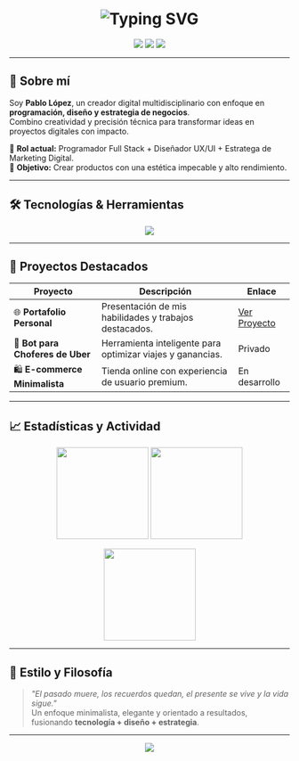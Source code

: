 
<!-- Título animado con typing effect -->
<h1 align="center">
  <img src="https://readme-typing-svg.herokuapp.com?font=Fira+Code&weight=600&size=28&pause=1000&color=F7F7F7&center=true&vCenter=true&width=900&lines=Hola%2C+soy+Pablo+López.;El+pasado+muere%2C+los+recuerdos+quedan.;El+presente+se+vive+y+la+vida+sigue.;Programador+%7C+Diseñador+%7C+Manager+%7C+Marketing+%7C+Editor+%7C+Inversor+%7C+Empresario" alt="Typing SVG" />
</h1>

<!-- Badges de contacto -->
<p align="center">
  <a href="https://pablocv.rf.gd"><img src="https://img.shields.io/badge/🌐%20Portafolio-000000?style=for-the-badge&logo=vercel&logoColor=white" /></a>
  <a href="mailto:nevuwuaze@gmail.com"><img src="https://img.shields.io/badge/📧%20Email-EA4335?style=for-the-badge&logo=gmail&logoColor=white" /></a>
  <a href="https://github.com/pablocv"><img src="https://img.shields.io/badge/GitHub-181717?style=for-the-badge&logo=github&logoColor=white" /></a>
</p>

---

## 🖤 Sobre mí
Soy **Pablo López**, un creador digital multidisciplinario con enfoque en **programación, diseño y estrategia de negocios**.  
Combino creatividad y precisión técnica para transformar ideas en proyectos digitales con impacto.

💼 **Rol actual:** Programador Full Stack + Diseñador UX/UI + Estratega de Marketing Digital.  
🎯 **Objetivo:** Crear productos con una estética impecable y alto rendimiento.  

---

## 🛠 Tecnologías & Herramientas

<p align="center">
  <img src="https://skillicons.dev/icons?i=html,css,js,ts,react,nextjs,nodejs,python,php,java,mysql,figma,photoshop,illustrator,git,github,wordpress,bootstrap,tailwind,vscode,linux" />
</p>

---

## 🚀 Proyectos Destacados

| Proyecto | Descripción | Enlace |
|----------|-------------|--------|
| 🌐 **Portafolio Personal** | Presentación de mis habilidades y trabajos destacados. | [Ver Proyecto](https://pablocv.rf.gd) |
| 🤖 **Bot para Choferes de Uber** | Herramienta inteligente para optimizar viajes y ganancias. | Privado |
| 🛍 **E-commerce Minimalista** | Tienda online con experiencia de usuario premium. | En desarrollo |

---

## 📈 Estadísticas y Actividad

<p align="center">
  <img src="https://github-readme-streak-stats.herokuapp.com?user=pablocv&theme=black-ice&hide_border=true&stroke=0000&background=0D1117" height="165" />
  <img src="https://github-readme-stats.vercel.app/api?username=pablocv&show_icons=true&theme=tokyonight&hide_border=true" height="165"/>
</p>

<p align="center">
  <img src="https://github-readme-stats.vercel.app/api/top-langs/?username=pablocv&layout=compact&theme=tokyonight&hide_border=true" height="165"/>
</p>

---

## 🎨 Estilo y Filosofía
> *"El pasado muere, los recuerdos quedan, el presente se vive y la vida sigue."*  
Un enfoque minimalista, elegante y orientado a resultados, fusionando **tecnología + diseño + estrategia**.

---

<!-- Footer animado -->
<p align="center">
  <img src="https://capsule-render.vercel.app/api?type=waving&color=0:000000,100:434343&height=120&section=footer"/>
</p>

